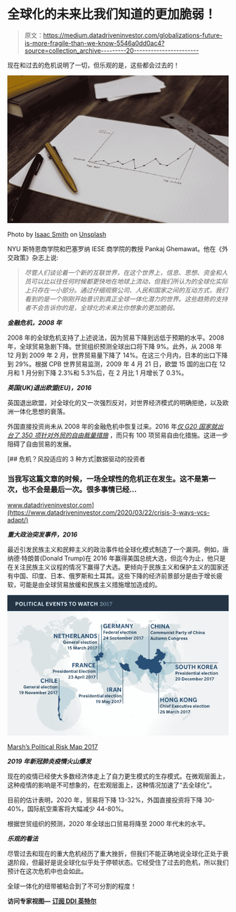 # 全球化的未来比我们知道的更加脆弱！

> 原文：<https://medium.datadriveninvestor.com/globalizations-future-is-more-fragile-than-we-know-5546a0dd0ac4?source=collection_archive---------20----------------------->

现在和过去的危机说明了一切，但乐观的是，这些都会过去的！

![](img/da237c9fb5db660dd8e2113e6dbcea75.png)

Photo by [Isaac Smith](https://unsplash.com/@isaacmsmith?utm_source=medium&utm_medium=referral) on [Unsplash](https://unsplash.com?utm_source=medium&utm_medium=referral)

NYU 斯特恩商学院和巴塞罗纳 IESE 商学院的教授 Pankaj Ghemawat。他在《外交政策》杂志上说:

> *尽管人们谈论着一个新的互联世界，在这个世界上，信息、思想、资金和人员可以比以往任何时候都更快地在地球上流动，但我们所认为的全球化实际上只存在一小部分。通过仔细观察公司、人民和国家之间的互动方式，我们看到的是一个刚刚开始意识到真正全球一体化潜力的世界。这些趋势的支持者不会告诉你的是，全球化的未来比你想象的更加脆弱。*

***金融危机，2008 年***

2008 年的全球危机支持了上述说法，因为贸易下降到远低于预期的水平。2008 年，全球贸易急剧下降。世贸组织预测全球出口将下降 9%。此外，从 2008 年 12 月到 2009 年 2 月，世界贸易量下降了 14%。在这三个月内，日本的出口下降到 29%。根据 CPB 世界贸易监测，2009 年 4 月 21 日，欧盟 15 国的出口在 12 月和 1 月分别下降 2.3%和 5.3%后，在 2 月比 1 月增长了 0.3%。

***英国(UK)退出欧盟(EU)，2016***

英国退出欧盟，对全球化的又一次强烈反对，对世界经济模式的明确拒绝，以及欧洲一体化思想的衰落。

外国直接投资尚未从 2008 年的金融危机中恢复过来。2016 年[*仅 G20 国家就出台了 350 项针对外贸的自由裁量措施*](https://voxeu.org/article/investment-and-protectionism-pre-g20-summit-briefing) ，而只有 100 项贸易自由化措施。这进一步阻碍了自由贸易的发展。

[](https://www.datadriveninvestor.com/2020/03/22/crisis-3-ways-vcs-adapt/) [## 危机？风投适应的 3 种方式|数据驱动的投资者

### 当我写这篇文章的时候，一场全球性的危机正在发生。这不是第一次，也不会是最后一次。很多事情已经…

www.datadriveninvestor.com](https://www.datadriveninvestor.com/2020/03/22/crisis-3-ways-vcs-adapt/) 

***重大政治突发事件，2016***

最近引发民族主义和民粹主义的政治事件给全球化模式制造了一个漏洞。例如，唐纳德·特朗普(Donald Trump)在 2016 年赢得美国总统大选，但迄今为止，他只是在关注民族主义议程的情况下赢得了大选。更倾向于民族主义和保护主义的国家还有中国、印度、日本、俄罗斯和土耳其。这些下降的经济前景部分是由于增长疲软，可能是由全球贸易放缓和民族主义措施增加造成的。

![](img/69c8d71206f11cd79481fe297411b77b.png)

[Marsh’s Political Risk Map 2017](https://www.marsh.com/jp/en/campaigns/political-risk-map-2017.html)

***2019 年新冠肺炎疫情火山爆发***

现在的疫情已经使大多数经济体走上了自力更生模式的生存模式。在微观层面上，这种疫情的影响是不可想象的，在宏观层面上，这种情况加速了“去全球化”。

目前的估计表明，2020 年，贸易将下降 13-32%，外国直接投资将下降 30-40%，国际航空乘客将大幅减少 44-80%。

根据世贸组织的预测，2020 年全球出口贸易将降至 2000 年代末的水平。

***乐观的看法***

尽管过去和现在的重大危机经历了重大挫折，但我们不能正确地说全球化正处于衰退阶段，但最好是说全球化似乎处于停顿状态。它经受住了过去的危机，所以我们预计在这次危机中也会如此。

全球一体化的纽带被粘合到了不可分割的程度！

**访问专家视图—** [**订阅 DDI 英特尔**](https://datadriveninvestor.com/ddi-intel)